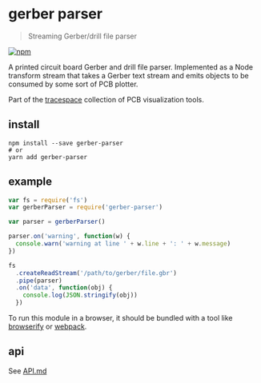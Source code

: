 # gerber parser

> Streaming Gerber/drill file parser

[![npm][npm-badge]][npm]

A printed circuit board Gerber and drill file parser. Implemented as a Node transform stream that takes a Gerber text stream and emits objects to be consumed by some sort of PCB plotter.

Part of the [tracespace][] collection of PCB visualization tools.

[tracespace]: https://github.com/tracespace/tracespace
[npm]: https://www.npmjs.com/package/gerber-parser
[npm-badge]: https://img.shields.io/npm/v/gerber-parser.svg?style=flat-square&max-age=3600

## install

```
npm install --save gerber-parser
# or
yarn add gerber-parser
```

## example

```js
var fs = require('fs')
var gerberParser = require('gerber-parser')

var parser = gerberParser()

parser.on('warning', function(w) {
  console.warn('warning at line ' + w.line + ': ' + w.message)
})

fs
  .createReadStream('/path/to/gerber/file.gbr')
  .pipe(parser)
  .on('data', function(obj) {
    console.log(JSON.stringify(obj))
  })
```

To run this module in a browser, it should be bundled with a tool like [browserify][] or [webpack][].

[browserify]: http://browserify.org/
[webpack]: https://webpack.js.org/

## api

See [API.md](./API.md)
